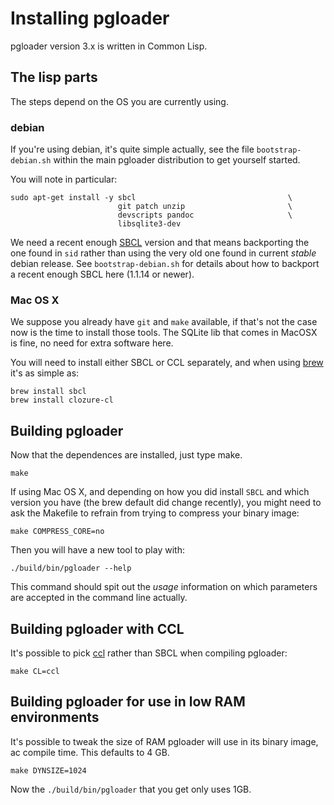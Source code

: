 # Installing pgloader

pgloader version 3.x is written in Common Lisp.

## The lisp parts

The steps depend on the OS you are currently using.

### debian

If you're using debian, it's quite simple actually, see the file
`bootstrap-debian.sh` within the main pgloader distribution to get yourself
started.

You will note in particular:

    sudo apt-get install -y sbcl                                  \
                            git patch unzip                       \
                            devscripts pandoc                     \
                            libsqlite3-dev

We need a recent enough [SBCL](http://sbcl.org/) version and that means
backporting the one found in `sid` rather than using the very old one found
in current *stable* debian release. See `bootstrap-debian.sh` for details
about how to backport a recent enough SBCL here (1.1.14 or newer).

### Mac OS X

We suppose you already have `git` and `make` available, if that's not the
case now is the time to install those tools. The SQLite lib that comes in
MacOSX is fine, no need for extra software here.

You will need to install either SBCL or CCL separately, and when using
[brew](http://brew.sh/) it's as simple as:

    brew install sbcl
    brew install clozure-cl

## Building pgloader

Now that the dependences are installed, just type make.

    make

If using Mac OS X, and depending on how you did install `SBCL` and which
version you have (the brew default did change recently), you might need to
ask the Makefile to refrain from trying to compress your binary image:

    make COMPRESS_CORE=no

Then you will have a new tool to play with:

    ./build/bin/pgloader --help
    
This command should spit out the *usage* information on which parameters are
accepted in the command line actually.


## Building pgloader with CCL

It's possible to pick [ccl](http://ccl.clozure.com/) rather than SBCL when
compiling pgloader:

    make CL=ccl

## Building pgloader for use in low RAM environments

It's possible to tweak the size of RAM pgloader will use in its binary
image, ac compile time. This defaults to 4 GB.

    make DYNSIZE=1024
    
Now the `./build/bin/pgloader` that you get only uses 1GB.
